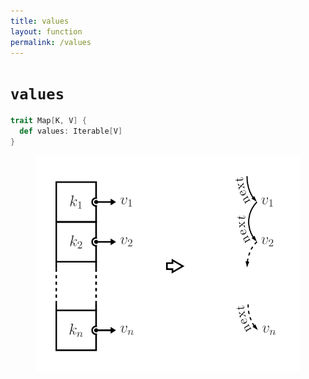 ```yaml
---
title: values
layout: function
permalink: /values
---
```


# `values`

~~~ scala
trait Map[K, V] {
  def values: Iterable[V]
}
~~~

<figure class="diagram">
  <img src="images/values.svg" alt="values function">
  <!-- <figcaption class="diagram-desc"></figcaption> -->
</figure>
